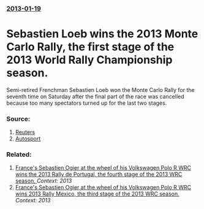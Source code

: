### [2013-01-19](/news/2013/01/19/index.md)

# Sebastien Loeb wins the 2013 Monte Carlo Rally, the first stage of the 2013 World Rally Championship season. 

Semi-retired Frenchman Sebastien Loeb won the Monte Carlo Rally for the seventh time on Saturday after the final part of the race was cancelled because too many spectators turned up for the last two stages.


### Source:

1. [Reuters](http://uk.reuters.com/article/2013/01/19/uk-rallying-montecarlo-idUKBRE90I0K320130119)
2. [Autosport](http://www.autosport.com/news/report.php/id/105198)

### Related:

1. [France's Sebastien Ogier at the wheel of his Volkswagen Polo R WRC wins the 2013 Rally de Portugal, the fourth stage of the 2013 WRC season. ](/news/2013/04/14/france-s-sa-c-bastien-ogier-at-the-wheel-of-his-volkswagen-polo-r-wrc-wins-the-2013-rally-de-portugal-the-fourth-stage-of-the-2013-wrc-season.md) _Context: 2013_
2. [France's Sebastien Ogier at the wheel of his Volkswagen Polo R WRC wins 2013 Rally Mexico, the third stage of the 2013 WRC season. ](/news/2013/03/10/france-s-sa-c-bastien-ogier-at-the-wheel-of-his-volkswagen-polo-r-wrc-wins-2013-rally-ma-c-xico-the-third-stage-of-the-2013-wrc-season.md) _Context: 2013_
